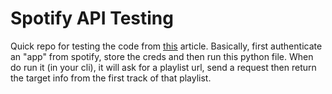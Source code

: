 # Spotify API Testing

Quick repo for testing the code from [this](https://towardsdatascience.com/extracting-song-data-from-the-spotify-api-using-python-b1e79388d50) article. Basically, first authenticate an "app" from spotify, store the creds and then run this python file. When do run it (in your cli), it will ask for a playlist url, send a request then return the target info from the first track of that playlist. 
